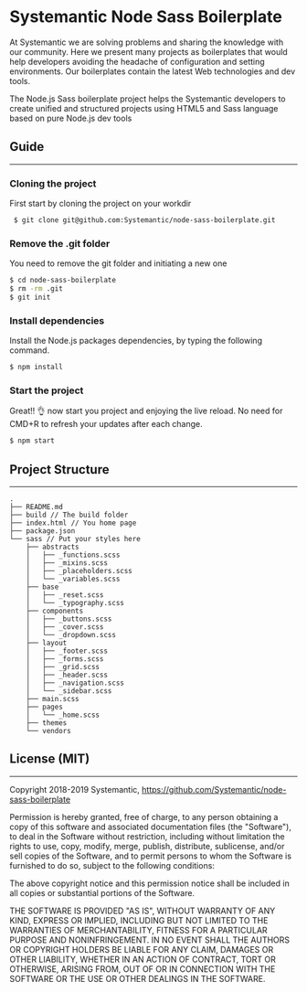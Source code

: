 # Systemantic Node Sass Boilerplate

At Systemantic we are solving problems and sharing the knowledge with our community. Here we present many projects as boilerplates that would help developers avoiding the headache of configuration and setting environments. Our boilerplates contain the latest Web technologies and dev tools.

The Node.js Sass boilerplate project helps the Systemantic developers to create unified and structured projects using HTML5 and Sass language based on pure Node.js dev tools

## Guide

---

### Cloning the project

First start by cloning the project on your workdir

```bash
 $ git clone git@github.com:Systemantic/node-sass-boilerplate.git
```

### Remove the .git folder

You need to remove the git folder and initiating a new one

```bash
$ cd node-sass-boilerplate
$ rm -rm .git
$ git init
```

### Install dependencies

Install the Node.js packages dependencies, by typing the following command.

```bash
$ npm install
```

### Start the project

Great!! :ok_hand: now start you project and enjoying the live reload. No need for CMD+R to refresh your updates after each change.

```bash
$ npm start
```

## Project Structure

---

```
.
├── README.md
├── build // The build folder
├── index.html // You home page
├── package.json
└── sass // Put your styles here
    ├── abstracts
    │   ├── _functions.scss
    │   ├── _mixins.scss
    │   ├── _placeholders.scss
    │   └── _variables.scss
    ├── base
    │   ├── _reset.scss
    │   └── _typography.scss
    ├── components
    │   ├── _buttons.scss
    │   ├── _cover.scss
    │   └── _dropdown.scss
    ├── layout
    │   ├── _footer.scss
    │   ├── _forms.scss
    │   ├── _grid.scss
    │   ├── _header.scss
    │   ├── _navigation.scss
    │   └── _sidebar.scss
    ├── main.scss
    ├── pages
    │   └── _home.scss
    ├── themes
    └── vendors
```

## License (MIT)

---

Copyright 2018-2019 Systemantic, https://github.com/Systemantic/node-sass-boilerplate

Permission is hereby granted, free of charge, to any person obtaining a copy of this software and associated documentation files (the "Software"), to deal in the Software without restriction, including without limitation the rights to use, copy, modify, merge, publish, distribute, sublicense, and/or sell copies of the Software, and to permit persons to whom the Software is furnished to do so, subject to the following conditions:

The above copyright notice and this permission notice shall be included in all copies or substantial portions of the Software.

THE SOFTWARE IS PROVIDED "AS IS", WITHOUT WARRANTY OF ANY KIND, EXPRESS OR IMPLIED, INCLUDING BUT NOT LIMITED TO THE WARRANTIES OF MERCHANTABILITY, FITNESS FOR A PARTICULAR PURPOSE AND NONINFRINGEMENT. IN NO EVENT SHALL THE AUTHORS OR COPYRIGHT HOLDERS BE LIABLE FOR ANY CLAIM, DAMAGES OR OTHER LIABILITY, WHETHER IN AN ACTION OF CONTRACT, TORT OR OTHERWISE, ARISING FROM, OUT OF OR IN CONNECTION WITH THE SOFTWARE OR THE USE OR OTHER DEALINGS IN THE SOFTWARE.
